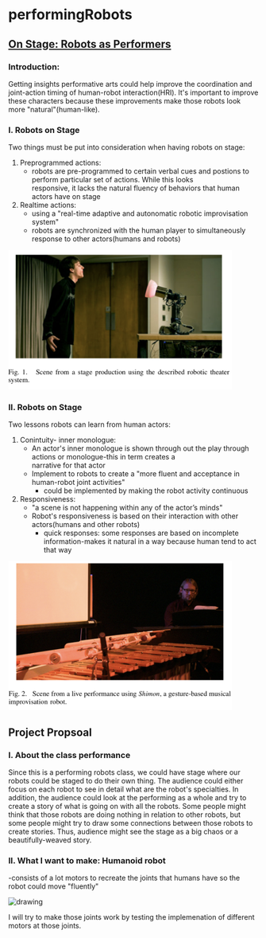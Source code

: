 # performingRobots

## [On Stage: Robots as Performers](http://guyhoffman.com/publications/HoffmanRSS11Workshop.pdf)

### Introduction:

Getting insights performative arts could help improve the coordination and joint-action timing of human-robot interaction(HRI). It's important to improve these characters because these improvements make those robots look more "natural"(human-like).

### I. Robots on Stage
Two things must be put into consideration when having robots on stage:
  1. Preprogrammed actions:
      - robots are pre-programmed to certain verbal cues and postions to perform particular set of actions. While this looks  
        responsive, it lacks the natural fluency of behaviors that human actors have on stage
   2. Realtime actions:
      - using a "real-time adaptive and autonomatic robotic improvisation system"
      - robots are synchronized with the human player to simultaneously response to other actors(humans and robots)
      
<img src="figure1.png" alt="figure1" width="450"/>  

### II. Robots on Stage
Two lessons robots can learn from human actors:    
  1. Conintuity- inner monologue:
       - An actor's inner monologue is shown through out the play through actions or monologue-this in term creates a   
         narrative for that actor
       - Implement to robots to create a "more fluent and acceptance in human-robot joint activities"
            - could be implemented by making the robot activity continuous            
   2. Responsiveness:
      - "a scene is not happening within any of the actor’s minds"
      - Robot's responsiveness is based on their interaction with other actors(humans and other robots)
          - quick responses: some responses are based on incomplete information-makes it natural in a way because human
            tend to act that way  

<img src="figure2.png" alt="figure2" width="450"/>  

## Project Propsoal

### I. About the class performance

  Since this is a performing robots class, we could have stage where our robots could be staged to do their own thing. The audience could either focus on each robot to see in detail what are the robot's specialties. In addition, the audience could look at the performing as a whole and try to create a story of what is going on with all the robots. Some people might think that those robots are doing nothing in relation to other robots, but some people might try to draw some connections between those robots to create stories. Thus, audience might see the stage as a big chaos or a beautifully-weaved story.
  
 ### II. What I want to make: Humanoid robot
 
  -consists of a lot motors to recreate the joints that humans have so the robot could move "fluently"
  
  <!--![alt text](https://github.com/pangnasun/performingRobots/blob/master/qsketch.JPG)-->
  
  <img src="qsketch24.png" alt="drawing" width="350"/>
  
  I will try to make those joints work by testing the implemenation of different motors at those joints. 
   

